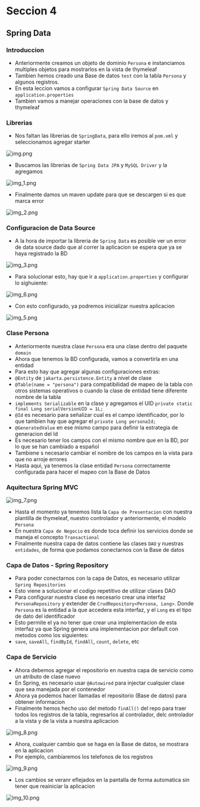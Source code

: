 # Seccion 4
## Spring Data

### Introduccion
- Anteriormente creamos un objeto de dominio `Persona` e instanciamos multiples objetos para mostrarlos en la vista de thymeleaf
- Tambien hemos creado una Base de datos `test` con la tabla `Persona` y algunos registros.
- En esta leccion vamos a configurar  `Spring Data Source` en `application.properties`
- Tambien vamos a manejar operaciones con la base de datos y thymeleaf

### Librerias
- Nos faltan las librerias de `SpringData`, para ello iremos al `pom.xml` y seleccionamos agregar starter

![img.png](img.png)

- Buscamos las librerias de `Spring Data JPA` y `MySQL Driver` y la agregamos 

![img_1.png](img_1.png)

- Finalmente damos un maven update para que se descargen si es que marca error

![img_2.png](img_2.png)

### Configuracion de Data Source
- A la hora de importar la libreria de `Spring Data` es posible ver un error de data source dado que al correr la aplicacion se espera que ya se haya registrado la BD

![img_3.png](img_3.png)

- Para solucionar esto, hay que ir a `application.properties` y configurar lo sighuiente:

![img_6.png](img_6.png)

- Con esto configurado, ya podremos inicializar nuestra aplicacion

![img_5.png](img_5.png)

### Clase Persona
- Anteriormente nuestra clase `Persona` era una clase dentro del paquete `domain`
- Ahora que tenemos la BD configurada, vamos a convertirla en una entidad
- Para esto hay que agregar algunas configuraciones extras:
- `@Entity` de `jakarta.persistence.Entity` a nivel de clase
- `@Table(name = "persona")` para compatibilidad de mapeo de la tabla con otros sistemas operativos o cuando la clase de entidad tiene diferente nombre de la tabla
- `implements Serializable` en la clase y agregamos el UID `private static final Long serialVersionUID = 1L;`
- `@Id` es necesario para señalizar cual es el campo identificador, por lo que tambien hay que agregar el `private Long personaId;`
- `@GeneratedValue` en ese mismo campo para definir la estrategia de generacion del Id
- Es necesario tener los campos con el mismo nombre que en la BD, por lo que se han cambiado a español
- Tambiene s necesario cambiar el nombre de los campos en la vista para que no arroje errores
- Hasta aqui, ya tenemos la clase entidad `Persona` correctamente configurada para hacer el mapeo con la Base de Datos

### Aquitectura Spring MVC
![img_7.png](img_7.png)

- Hasta el momento ya tenemos lista la `Capa de Presentacion` con nuestra plantilla de thymeleaf, nuestro controlador y anteriormente, el modelo `Persona`
- En nuestra `Capa de Negocio` es donde toca definir los servicios donde se maneja el concepto `Transactional`
- Finalmente nuestra capa de datos contiene las clases `DAO` y nuestras `entidades`, de forma que podamos conectarnos con la Base de datos

### Capa de Datos - Spring Repository
- Para poder conectarnos con la capa de Datos, es necesario utilizar `Spring Repositories`
- Esto viene a solucionar el codigo repetitivo de utilizar clases DAO
- Para configurar nuestra clase es necesario crear una interfaz `PersonaRepository` y extender de `CrudRepository<Persona, Long>`. Donde `Persona` es la entidad a la que accedera esta interfaz, y el `Long` es el tipo de dato del identificador
- Esto permite el ya no tener que crear una implementacion de esta interfaz ya que Spring genera una implementacion por default con metodos como los siguientes:
- `save`, `saveAll`, `findById`, `findAll`, `count`, `delete`, etc

### Capa de Servicio
- Ahora debemos agregar el repositorio en nuestra capa de servicio como un atributo de clase nuevo
- En Spring, es necesario usar `@Autowired` para injectar cualquier clase que sea manejada por el contenedor
- Ahora ya podemos hacer llamadas el repositorio (Base de datos) para obtener informacion
- Finalmente hemos hecho uso del metodo `finAll()` del repo para traer todos los registros de la tabla, regresarlos al controlador, delc ontrolador a la vista y de la vista a nuestra aplicacion

![img_8.png](img_8.png)

- Ahora, cualquier cambio que se haga en la Base de datos, se mostrara en la aplicacion
- Por ejemplo, cambiaremos los telefonos de los registros

![img_9.png](img_9.png)

- Los cambios se veranr eflejados en la pantalla de forma automatica sin tener que reainiciar la aplicacion 

![img_10.png](img_10.png)